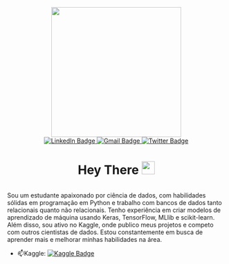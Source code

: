 
<div id="header" align="center">
  <img src="https://media.giphy.com/media/8hTm1yGaqsEn4CM8I3/giphy.gif" width="300"/>
  <div id="badges">
  <a href="https://www.linkedin.com/in/diego-silva-de-fran%C3%A7a-34a18b250/">
    <img src="https://img.shields.io/badge/LinkedIn-blue?style=for-the-badge&logo=linkedin&logoColor=white" alt="LinkedIn Badge"/>
  </a>
  <a href="diegofranca@fisica.ufc.br">
    <img src="https://img.shields.io/badge/Gmail-red?style=for-the-badge&logo=gmail&logoColor=white" alt="Gmail Badge"/>
  </a>
  <a href="https://twitter.com/Anaborable">
    <img src="https://img.shields.io/badge/Twitter-blue?style=for-the-badge&logo=twitter&logoColor=white" alt="Twitter Badge"/>
  </a>
  </div>
<h1>
  Hey There
  <img src="https://media.giphy.com/media/hvRJCLFzcasrR4ia7z/giphy.gif" width="30px"/>
</h1>
  <img src="https://komarev.com/ghpvc/?username=DIRAC31415&style=flat-square&color=blue" alt=""/>
 </div>
 


Sou um estudante apaixonado por ciência de dados, com habilidades sólidas em programação em Python e trabalho com bancos de dados tanto relacionais quanto não relacionais. Tenho experiência em criar modelos de aprendizado de máquina usando Keras, TensorFlow, MLlib e scikit-learn. Além disso, sou ativo no Kaggle, onde publico meus projetos e competo com outros cientistas de dados. Estou constantemente em busca de aprender mais e melhorar minhas habilidades na área.

- :mailbox:Kaggle: [![Kaggle Badge](https://img.shields.io/badge/-kakbar-blue?style=flat&logo=Kaggle&logoColor=white)](https://www.kaggle.com/diegosilvadefrana)
  
